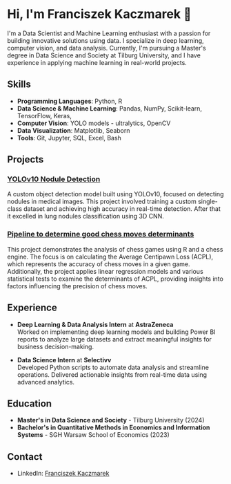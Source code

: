 # Hi, I'm Franciszek Kaczmarek 👋

I'm a Data Scientist and Machine Learning enthusiast with a passion for building innovative solutions using data. I specialize in deep learning, computer vision, and data analysis. Currently, I'm pursuing a Master's degree in Data Science and Society at Tilburg University, and I have experience in applying machine learning in real-world projects.

## Skills
- **Programming Languages**: Python, R
- **Data Science & Machine Learning**: Pandas, NumPy, Scikit-learn, TensorFlow, Keras, 
- **Computer Vision**: YOLO models - ultralytics, OpenCV
- **Data Visualization**: Matplotlib, Seaborn
- **Tools**: Git, Jupyter, SQL, Excel, Bash

## Projects
### [YOLOv10 Nodule Detection](https://github.com/your-username/yolov10-nodule-detection)
A custom object detection model built using YOLOv10, focused on detecting nodules in medical images. This project involved training a custom single-class dataset and achieving high accuracy in real-time detection. After that it excelled in lung nodules classification using 3D CNN.

### [Pipeline to determine good chess moves determinants](https://github.com/franekaczmarek/chess_ACPL_analysis_with_linear_regression)
This project demonstrates the analysis of chess games using R and a chess engine. The focus is on calculating the Average Centipawn Loss (ACPL), which represents the accuracy of chess moves in a given game. Additionally, the project applies linear regression models and various statistical tests to examine the determinants of ACPL, providing insights into factors influencing the precision of chess moves.


## Experience
- **Deep Learning & Data Analysis Intern** at **AstraZeneca**  
  Worked on implementing deep learning models and building Power BI reports to analyze large datasets and extract meaningful insights for business decision-making.

- **Data Science Intern** at **Selectivv**  
  Developed Python scripts to automate data analysis and streamline operations. Delivered actionable insights from real-time data using advanced analytics.

## Education
- **Master's in Data Science and Society** - Tilburg University (2024)
- **Bachelor's in Quantitative Methods in Economics and Information Systems** - SGH Warsaw School of Economics (2023)

## Contact
- LinkedIn: [Franciszek Kaczmarek](https://www.linkedin.com/in/franciszek-kaczmarek-728037333/)

